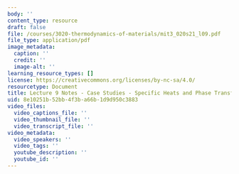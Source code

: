 ```yaml
---
body: ''
content_type: resource
draft: false
file: /courses/3020-thermodynamics-of-materials/mit3_020s21_l09.pdf
file_type: application/pdf
image_metadata:
  caption: ''
  credit: ''
  image-alt: ''
learning_resource_types: []
license: https://creativecommons.org/licenses/by-nc-sa/4.0/
resourcetype: Document
title: Lecture 9 Notes - Case Studies - Specific Heats and Phase Transformations
uid: 8e10251b-52bb-4f3b-a66b-1d9d950c3883
video_files:
  video_captions_file: ''
  video_thumbnail_file: ''
  video_transcript_file: ''
video_metadata:
  video_speakers: ''
  video_tags: ''
  youtube_description: ''
  youtube_id: ''
---
```

